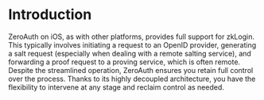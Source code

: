 #  Introduction

ZeroAuth on iOS, as with other platforms, provides full support for zkLogin.
This typically involves initiating a request to an OpenID provider, generating a salt request (especially when dealing with a remote salting service), 
and forwarding a proof request to a proving service, which is often remote. Despite the streamlined operation, ZeroAuth ensures you retain full control over the process. 
Thanks to its highly decoupled architecture, you have the flexibility to intervene at any stage and reclaim control as needed.